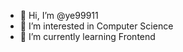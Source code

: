 - 👋 Hi, I’m @ye99911
- 👀 I’m interested in Computer Science
- 🌱 I’m currently learning Frontend

<!---
ye99911/ye99911 is a ✨ special ✨ repository because its `README.md` (this file) appears on your GitHub profile.
You can click the Preview link to take a look at your changes.
--->
